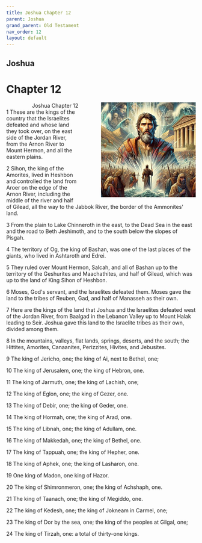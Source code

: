 ```yaml
---
title: Joshua Chapter 12
parent: Joshua
grand_parent: Old Testament
nav_order: 12
layout: default
---
```


## Joshua

# Chapter 12

<div style="clear: both; text-align: right;">
    <img src="/assets/Image/Joshua/500/12.jpg" alt="Joshua Chapter 12" class="chapter-image" style="max-width: 50%; height: auto; float: right; margin: 0 0 10px 10px; padding-left: 10%;">
    <figcaption style="font-size: 14px;">Joshua Chapter 12</figcaption>
</div>
1 These are the kings of the country that the Israelites defeated and whose land they took over, on the east side of the Jordan River, from the Arnon River to Mount Hermon, and all the eastern plains.

2 Sihon, the king of the Amorites, lived in Heshbon and controlled the land from Aroer on the edge of the Arnon River, including the middle of the river and half of Gilead, all the way to the Jabbok River, the border of the Ammonites' land.

3 From the plain to Lake Chinneroth in the east, to the Dead Sea in the east and the road to Beth Jeshimoth, and to the south below the slopes of Pisgah.

4 The territory of Og, the king of Bashan, was one of the last places of the giants, who lived in Ashtaroth and Edrei.

5 They ruled over Mount Hermon, Salcah, and all of Bashan up to the territory of the Geshurites and Maachathites, and half of Gilead, which was up to the land of King Sihon of Heshbon.

6 Moses, God's servant, and the Israelites defeated them. Moses gave the land to the tribes of Reuben, Gad, and half of Manasseh as their own.

7 Here are the kings of the land that Joshua and the Israelites defeated west of the Jordan River, from Baalgad in the Lebanon Valley up to Mount Halak leading to Seir. Joshua gave this land to the Israelite tribes as their own, divided among them.

8 In the mountains, valleys, flat lands, springs, deserts, and the south; the Hittites, Amorites, Canaanites, Perizzites, Hivites, and Jebusites.

9 The king of Jericho, one; the king of Ai, next to Bethel, one;

10 The king of Jerusalem, one; the king of Hebron, one.

11 The king of Jarmuth, one; the king of Lachish, one;

12 The king of Eglon, one; the king of Gezer, one.

13 The king of Debir, one; the king of Geder, one.

14 The king of Hormah, one; the king of Arad, one.

15 The king of Libnah, one; the king of Adullam, one.

16 The king of Makkedah, one; the king of Bethel, one.

17 The king of Tappuah, one; the king of Hepher, one.

18 The king of Aphek, one; the king of Lasharon, one.

19 One king of Madon, one king of Hazor.

20 The king of Shimronmeron, one; the king of Achshaph, one.

21 The king of Taanach, one; the king of Megiddo, one.

22 The king of Kedesh, one; the king of Jokneam in Carmel, one;

23 The king of Dor by the sea, one; the king of the peoples at Gilgal, one;

24 The king of Tirzah, one: a total of thirty-one kings.


